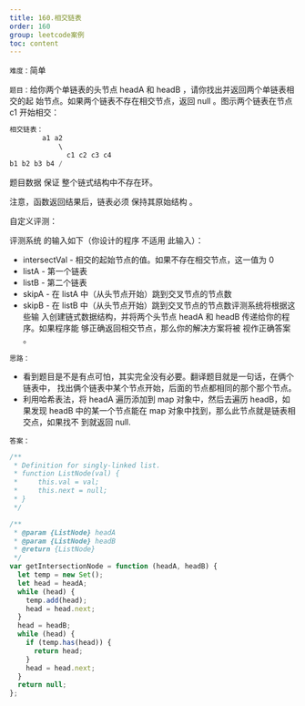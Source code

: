 ```yaml
---
title: 160.相交链表
order: 160
group: leetcode案例
toc: content
---
```


`难度：`简单

`题目：`给你两个单链表的头节点 headA 和 headB ，请你找出并返回两个单链表相交的起
始节点。如果两个链表不存在相交节点，返回 null 。图示两个链表在节点 c1 开始相交：

```js
相交链表：
        a1 a2
            \
              c1 c2 c3 c4
b1 b2 b3 b4 /
```

题目数据 保证 整个链式结构中不存在环。

注意，函数返回结果后，链表必须 保持其原始结构 。

自定义评测：

评测系统 的输入如下（你设计的程序 不适用 此输入）：

- intersectVal - 相交的起始节点的值。如果不存在相交节点，这一值为 0
- listA - 第一个链表
- listB - 第二个链表
- skipA - 在 listA 中（从头节点开始）跳到交叉节点的节点数
- skipB - 在 listB 中（从头节点开始）跳到交叉节点的节点数评测系统将根据这些输
  入创建链式数据结构，并将两个头节点 headA 和 headB 传递给你的程序。如果程序能
  够正确返回相交节点，那么你的解决方案将被 视作正确答案 。

`思路：`

- 看到题目是不是有点可怕，其实完全没有必要。翻译题目就是一句话，在俩个链表中，
  找出俩个链表中某个节点开始，后面的节点都相同的那个那个节点。
- 利用哈希表法，将 headA 遍历添加到 map 对象中，然后去遍历 headB，如果发现
  headB 中的某一个节点能在 map 对象中找到，那么此节点就是链表相交点，如果找不
  到就返回 null.

`答案：`

```js
/**
 * Definition for singly-linked list.
 * function ListNode(val) {
 *     this.val = val;
 *     this.next = null;
 * }
 */

/**
 * @param {ListNode} headA
 * @param {ListNode} headB
 * @return {ListNode}
 */
var getIntersectionNode = function (headA, headB) {
  let temp = new Set();
  let head = headA;
  while (head) {
    temp.add(head);
    head = head.next;
  }
  head = headB;
  while (head) {
    if (temp.has(head)) {
      return head;
    }
    head = head.next;
  }
  return null;
};
```
